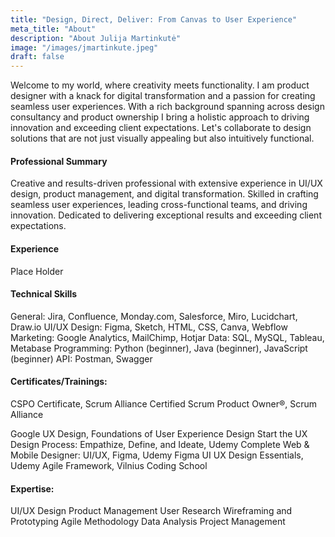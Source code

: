 ```yaml
---
title: "Design, Direct, Deliver: From Canvas to User Experience"
meta_title: "About"
description: "About Julija Martinkutė"
image: "/images/jmartinkute.jpeg"
draft: false
---
```


Welcome to my world, where creativity meets functionality. I am product designer with a knack for digital transformation and a passion for creating seamless user experiences. With a rich background spanning across design consultancy and product ownership I bring a holistic approach to driving innovation and exceeding client expectations. Let's collaborate to design solutions that are not just visually appealing but also intuitively functional.
 
#### Professional Summary
Creative and results-driven professional with extensive experience in UI/UX design, product management, and digital transformation. Skilled in crafting seamless user experiences, leading cross-functional teams, and driving innovation. Dedicated to delivering exceptional results and exceeding client expectations.

#### Experience
Place Holder

#### Technical Skills
General: Jira, Confluence, Monday.com, Salesforce, Miro, Lucidchart, Draw.io
UI/UX Design: Figma, Sketch, HTML, CSS, Canva, Webflow
Marketing: Google Analytics, MailChimp, Hotjar
Data: SQL, MySQL, Tableau, Metabase
Programming: Python (beginner), Java (beginner), JavaScript (beginner)
API: Postman, Swagger

#### Certificates/Trainings:
CSPO Certificate, Scrum Alliance
Certified Scrum Product Owner®, Scrum Alliance

Google UX Design, Foundations of User Experience Design
Start the UX Design Process: Empathize, Define, and Ideate, 
Udemy
Complete Web & Mobile Designer: UI/UX, Figma, 
Udemy
Figma UI UX Design Essentials, 
Udemy
Agile Framework, 
Vilnius Coding School

#### Expertise:
UI/UX Design
Product Management
User Research
Wireframing and Prototyping
Agile Methodology
Data Analysis
Project Management